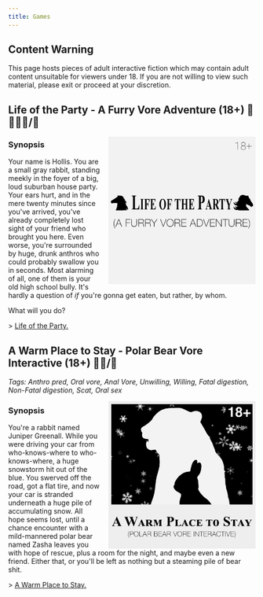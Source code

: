 ```yaml
---
title: Games
---
```


## Content Warning

This page hosts pieces of adult interactive fiction which may contain adult content unsuitable for viewers under 18. If you are not willing to view such material, please exit or proceed at your discretion.

## Life of the Party - A Furry Vore Adventure (18+) 🐴🐻🐱🐶/🐇

[<img style="margin-left: 1rem; float: right;" width="300" alt="Life of the Party Logo" src="/images/life-of-the-party.png">](/games/life-of-the-party.html)

### Synopsis

Your name is Hollis. You are a small gray rabbit, standing meekly in the foyer of a big, loud suburban house party. Your ears hurt, and in the mere twenty minutes since you've arrived, you've already completely lost sight of your friend who brought you here. Even worse, you're surrounded by huge, drunk anthros who could probably swallow you in seconds. Most alarming of all, one of them is your old high school bully. It's hardly a question of *if* you're gonna get eaten, but rather, by whom.

What will you do?

\> [Life of the Party.](/games/life-of-the-party.html)


## A Warm Place to Stay - Polar Bear Vore Interactive (18+)  🐻‍❄️/🐇

*Tags: Anthro pred, Oral vore, Anal Vore, Unwilling, Willing, Fatal digestion, Non-Fatal digestion, Scat, Oral sex*

[<img style="margin-left: 1rem; float: right;" width="300" alt="A Warm Place to Stay" src="/images/a-warm-place-to-stay.png">](/games/a-warm-place-to-stay.html)

### Synopsis

You're a rabbit named Juniper Greenall. While you were driving your car from who-knows-where to who-knows-where, a huge snowstorm hit out of the blue. You swerved off the road, got a flat tire, and now your car is stranded underneath a huge pile of accumulating snow. All hope seems lost, until a chance encounter with a mild-mannered polar bear named Zasha leaves you with hope of rescue, plus a room for the night, and maybe even a new friend. Either that, or you'll be left as nothing but a steaming pile of bear shit.

\> [A Warm Place to Stay.](/games/a-warm-place-to-stay.html)
